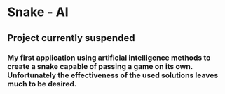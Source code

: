 # Snake - AI

## Project currently suspended

### My first application using artificial intelligence methods to create a snake capable of passing a game on its own. Unfortunately the effectiveness of the used solutions leaves much to be desired.
